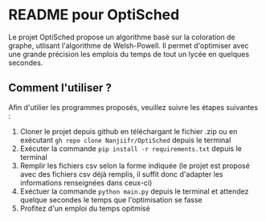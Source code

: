 # README pour OptiSched
Le projet OptiSched propose un algorithme basé sur la coloration de graphe, utlisant l'algorithme de Welsh-Powell. Il permet d'optimiser avec une grande précision
les emplois du temps de tout un lycée en quelques secondes. 

## Comment l'utiliser ?
Afin d'utilier les programmes proposés, veuillez suivre les étapes suivantes : 
1. Cloner le projet depuis github en téléchargant le fichier .zip ou en exécutant `gh repo clone Nanjiifr/OptiSched` depuis le terminal
2. Exécuter la commande `pip install -r requirements.txt` depuis le terminal
3. Remplir les fichiers csv selon la forme indiquée (le projet est proposé avec des fichiers csv déjà remplis, il suffit donc d'adapter les informations renseignées dans ceux-ci)
4. Exéctuer la commande `python main.py` depuis le terminal et attendez quelque secondes le temps que l'optimisation se fasse
5. Profitez d'un emploi du temps opitmisé
